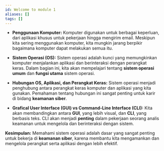```yaml
---
id: Welcome to module 1
aliases: []
tags: []
---
```


- **Penggunaan Komputer:** Komputer digunakan untuk berbagai keperluan, dari aplikasi khusus untuk pekerjaan hingga mengirim email. Meskipun kita sering menggunakan komputer, kita mungkin jarang berpikir bagaimana komputer dapat melakukan semua itu.

- **Sistem Operasi (OS):** Sistem operasi adalah kunci yang memungkinkan komputer menjalankan aplikasi dan berinteraksi dengan perangkat keras. Dalam bagian ini, kita akan mempelajari tentang **sistem operasi umum** dan **fungsi utama** sistem operasi.

- **Hubungan OS, Aplikasi, dan Perangkat Keras:** Sistem operasi menjadi penghubung antara perangkat keras komputer dan aplikasi yang kita gunakan. Pemahaman tentang hubungan ini sangat penting untuk karir di bidang **keamanan siber**.

- **Grafical User Interface (GUI) vs Command-Line Interface (CLI):** Kita akan membandingkan antara **GUI**, yang lebih visual, dan **CLI**, yang berbasis teks. CLI akan menjadi **penting** dalam pekerjaan seorang analis keamanan untuk mengelola dan berinteraksi dengan sistem.

**Kesimpulan:**
Memahami sistem operasi adalah dasar yang sangat penting untuk bekerja di **keamanan siber**, karena membantu kita mengamankan dan mengelola perangkat serta aplikasi dengan lebih efektif.
